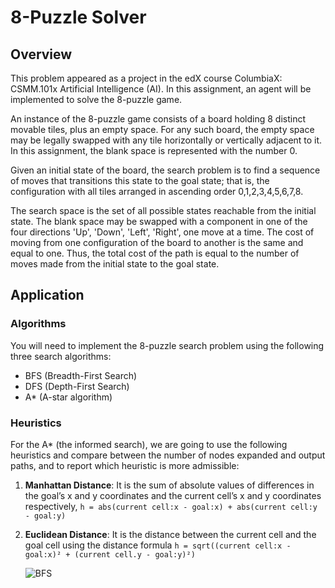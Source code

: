 # 8-Puzzle Solver

## Overview

This problem appeared as a project in the edX course ColumbiaX: CSMM.101x Artificial Intelligence (AI). In this assignment, an agent will be implemented to solve the 8-puzzle game.

An instance of the 8-puzzle game consists of a board holding 8 distinct movable tiles, plus an empty space. For any such board, the empty space may be legally swapped with any tile horizontally or vertically adjacent to it. In this assignment, the blank space is represented with the number 0.

Given an initial state of the board, the search problem is to find a sequence of moves that transitions this state to the goal state; that is, the configuration with all tiles arranged in ascending order 0,1,2,3,4,5,6,7,8.

The search space is the set of all possible states reachable from the initial state. The blank space may be swapped with a component in one of the four directions 'Up', 'Down', 'Left', 'Right', one move at a time. The cost of moving from one configuration of the board to another is the same and equal to one. Thus, the total cost of the path is equal to the number of moves made from the initial state to the goal state.

## Application

### Algorithms

You will need to implement the 8-puzzle search problem using the following three search algorithms:

- BFS (Breadth-First Search)
- DFS (Depth-First Search)
- A* (A-star algorithm)

### Heuristics

For the A* (the informed search), we are going to use the following heuristics and compare between the number of nodes expanded and output paths, and to report which heuristic is more admissible:

1. **Manhattan Distance**:
   It is the sum of absolute values of differences in the goal’s x and y coordinates and the current cell’s x and y coordinates respectively,
   `h = abs(current cell:x - goal:x) + abs(current cell:y - goal:y)`

2. **Euclidean Distance**:
   It is the distance between the current cell and the goal cell using the distance formula
   `h = sqrt((current cell:x - goal:x)² + (current cell.y - goal:y)²)`

   
   ![BFS ](https://github.com/Mohamedragih1/8-puzzle_game/assets/93843532/2ccea681-1b60-4641-add7-96a5fce17030)


